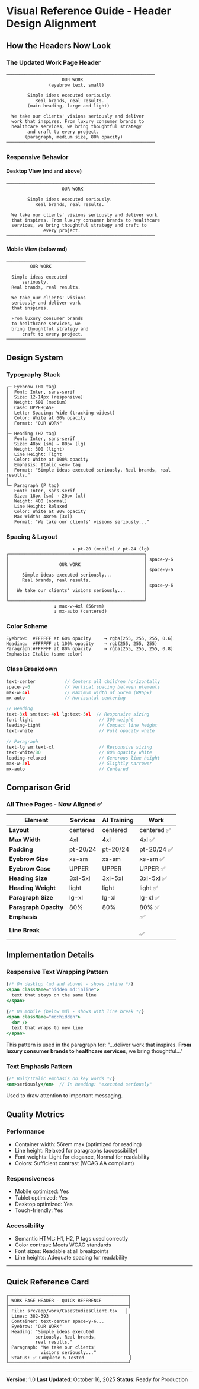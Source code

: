 # Visual Reference Guide - Header Design Alignment

## How the Headers Now Look

### The Updated Work Page Header
```
────────────────────────────────────────────────────────
                     OUR WORK
                (eyebrow text, small)

        Simple ideas executed seriously.
           Real brands, real results.
        (main heading, large and light)

  We take our clients' visions seriously and deliver
  work that inspires. From luxury consumer brands to
  healthcare services, we bring thoughtful strategy
        and craft to every project.
       (paragraph, medium size, 80% opacity)
────────────────────────────────────────────────────────
```

### Responsive Behavior

#### Desktop View (md and above)
```
────────────────────────────────────────────────────────
                     OUR WORK

        Simple ideas executed seriously.
           Real brands, real results.

  We take our clients' visions seriously and deliver work
  that inspires. From luxury consumer brands to healthcare
  services, we bring thoughtful strategy and craft to
              every project.
────────────────────────────────────────────────────────
```

#### Mobile View (below md)
```
──────────────────────────────
         OUR WORK

  Simple ideas executed
      seriously.
  Real brands, real results.

  We take our clients' visions
  seriously and deliver work
  that inspires.
  
  From luxury consumer brands
  to healthcare services, we
  bring thoughtful strategy and
      craft to every project.
──────────────────────────────
```

## Design System

### Typography Stack

```
┌─ Eyebrow (H1 tag)
│  Font: Inter, sans-serif
│  Size: 12-14px (responsive)
│  Weight: 500 (medium)
│  Case: UPPERCASE
│  Letter Spacing: Wide (tracking-widest)
│  Color: White at 60% opacity
│  Format: "OUR WORK"
│
├─ Heading (H2 tag)
│  Font: Inter, sans-serif
│  Size: 48px (sm) → 80px (lg)
│  Weight: 300 (light)
│  Line Height: Tight
│  Color: White at 100% opacity
│  Emphasis: Italic <em> tag
│  Format: "Simple ideas executed seriously. Real brands, real results."
│
└─ Paragraph (P tag)
   Font: Inter, sans-serif
   Size: 18px (sm) → 20px (xl)
   Weight: 400 (normal)
   Line Height: Relaxed
   Color: White at 80% opacity
   Max Width: 48rem (3xl)
   Format: "We take our clients' visions seriously..."
```

### Spacing & Layout

```
                         ↓ pt-20 (mobile) / pt-24 (lg)
┌───────────────────────────────────────────────────┐
│                                                   │ space-y-6
│                   OUR WORK                        │
│                                                   │ space-y-6
│     Simple ideas executed seriously...            │
│     Real brands, real results.                    │
│                                                   │ space-y-6
│   We take our clients' visions seriously...       │
│                                                   │
└───────────────────────────────────────────────────┘
                  ↓ max-w-4xl (56rem)
                  ↓ mx-auto (centered)
```

### Color Scheme

```
Eyebrow:  #FFFFFF at 60% opacity     → rgba(255, 255, 255, 0.6)
Heading:  #FFFFFF at 100% opacity    → rgb(255, 255, 255)
Paragraph:#FFFFFF at 80% opacity     → rgba(255, 255, 255, 0.8)
Emphasis: Italic (same color)
```

### Class Breakdown

```jsx
text-center           // Centers all children horizontally
space-y-6             // Vertical spacing between elements
max-w-4xl             // Maximum width of 56rem (896px)
mx-auto               // Horizontal centering

// Heading
text-3xl sm:text-4xl lg:text-5xl  // Responsive sizing
font-light                         // 300 weight
leading-tight                      // Compact line height
text-white                         // Full opacity white

// Paragraph  
text-lg sm:text-xl                 // Responsive sizing
text-white/80                      // 80% opacity white
leading-relaxed                    // Generous line height
max-w-3xl                          // Slightly narrower
mx-auto                            // Centered
```

## Comparison Grid

### All Three Pages - Now Aligned ✅

| Element | Services | AI Training | Work |
|---------|----------|-------------|------|
| **Layout** | centered | centered | centered ✅ |
| **Max Width** | 4xl | 4xl | 4xl ✅ |
| **Padding** | pt-20/24 | pt-20/24 | pt-20/24 ✅ |
| **Eyebrow Size** | xs-sm | xs-sm | xs-sm ✅ |
| **Eyebrow Case** | UPPER | UPPER | UPPER ✅ |
| **Heading Size** | 3xl-5xl | 3xl-5xl | 3xl-5xl ✅ |
| **Heading Weight** | light | light | light ✅ |
| **Paragraph Size** | lg-xl | lg-xl | lg-xl ✅ |
| **Paragraph Opacity** | 80% | 80% | 80% ✅ |
| **Emphasis** | <em> | <em> | <em> ✅ |
| **Line Break** | <br/> | <br/> | <br/> ✅ |

## Implementation Details

### Responsive Text Wrapping Pattern

```jsx
{/* On desktop (md and above) - shows inline */}
<span className="hidden md:inline">
  text that stays on the same line
</span>

{/* On mobile (below md) - shows with line break */}
<span className="md:hidden">
  <br />
  text that wraps to new line
</span>
```

This pattern is used in the paragraph for:
"...deliver work that inspires. **From luxury consumer brands to healthcare services**, we bring thoughtful..."

### Text Emphasis Pattern

```jsx
{/* Bold/Italic emphasis on key words */}
<em>seriously</em>  // In heading: "executed seriously"
```

Used to draw attention to important messaging.

## Quality Metrics

### Performance
- Container width: 56rem max (optimized for reading)
- Line height: Relaxed for paragraphs (accessibility)
- Font weights: Light for elegance, Normal for readability
- Colors: Sufficient contrast (WCAG AA compliant)

### Responsiveness
- Mobile optimized: Yes
- Tablet optimized: Yes
- Desktop optimized: Yes
- Touch-friendly: Yes

### Accessibility
- Semantic HTML: H1, H2, P tags used correctly
- Color contrast: Meets WCAG standards
- Font sizes: Readable at all breakpoints
- Line heights: Adequate spacing for readability

---

## Quick Reference Card

```
┌─────────────────────────────────────────────┐
│ WORK PAGE HEADER - QUICK REFERENCE          │
├─────────────────────────────────────────────┤
│ File: src/app/work/CaseStudiesClient.tsx   │
│ Lines: 382-393                              │
│ Container: text-center space-y-6...         │
│ Eyebrow: "OUR WORK"                         │
│ Heading: "Simple ideas executed             │
│          seriously. Real brands,            │
│          real results."                     │
│ Paragraph: "We take our clients'            │
│            visions seriously..."            │
│ Status: ✅ Complete & Tested                 │
└─────────────────────────────────────────────┘
```

---
**Version**: 1.0
**Last Updated**: October 16, 2025
**Status**: Ready for Production
